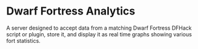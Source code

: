 # Dwarf Fortress Analytics

A server designed to accept data from a matching Dwarf Fortress DFHack script or plugin, store it, and display it as real time graphs showing various fort statistics.

